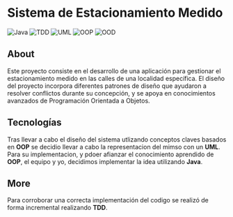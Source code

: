 # Sistema de Estacionamiento Medido

![Java](https://img.shields.io/badge/Java-ED8B00?style=for-the-badge&logo=java&logoColor=white)
![TDD](https://img.shields.io/badge/TDD-000000?style=for-the-badge&logo=testing-library&logoColor=white)
![UML](https://img.shields.io/badge/UML-blue?style=for-the-badge)
![OOP](https://img.shields.io/badge/OOP-blue?style=for-the-badge)
![OOD](https://img.shields.io/badge/OOD-green?style=for-the-badge)

## About
Este proyecto consiste en el desarrollo de una aplicación para gestionar el estacionamiento medido en las calles de una localidad específica.
El diseño del proyecto incorpora diferentes patrones de diseño que ayudaron a resolver conflictos durante su concepción, y se apoya en conocimientos avanzados de Programación Orientada a Objetos.

## Tecnologías
Tras llevar a cabo el diseño del sistema utlizando conceptos claves basados en **OOP** se decidio llevar a cabo la representacion del mimso con un **UML**. Para su implementacion, y pdoer afianzar el conocimiento aprendido de **OOP**, el equipo y yo, decidimos implementar la idea utilizando **Java**.

## More 
Para corroborar una correcta implementación del codigo se realizó de forma incremental realizando **TDD**.
